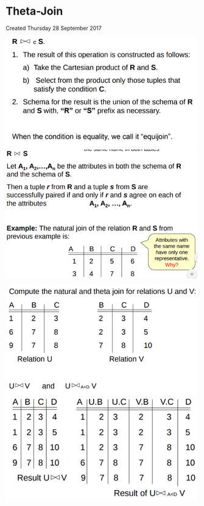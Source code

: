 # Theta-Join
Created Thursday 28 September 2017

![](./Theta-Join/pasted_image.png)
![](./Theta-Join/pasted_image001.png)

![](./Theta-Join/pasted_image002.png)
![](./Theta-Join/pasted_image003.png)


